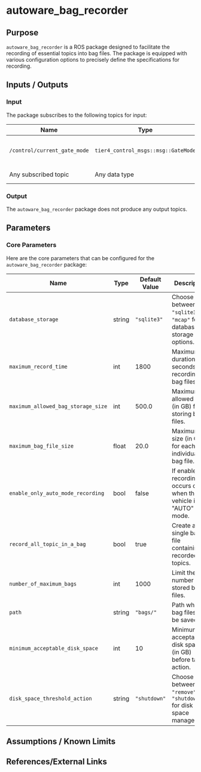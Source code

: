 # autoware_bag_recorder

## Purpose

`autoware_bag_recorder` is a ROS package designed to facilitate the recording of essential topics into bag files. The package is equipped with various configuration options to precisely define the specifications for recording.

## Inputs / Outputs

### Input

The package subscribes to the following topics for input:

| Name                         | Type                                | Description                                                                                           |
| ---------------------------- | ----------------------------------- | ----------------------------------------------------------------------------------------------------- |
| `/control/current_gate_mode` | `tier4_control_msgs::msg::GateMode` | This topic is required for recording bag files when `enable_only_auto_mode_recording` is set to true. |
| Any subscribed topic         | Any data type                       | Subscribe to any target topic that you want to save in a bag file.                                    |

### Output

The `autoware_bag_recorder` package does not produce any output topics.

## Parameters

### Core Parameters

Here are the core parameters that can be configured for the `autoware_bag_recorder` package:

| Name                               | Type   | Default Value | Description                                                           |
| ---------------------------------- | ------ | ------------- | --------------------------------------------------------------------- |
| `database_storage`                 | string | `"sqlite3"`   | Choose between `"sqlite3"` or `"mcap"` for database storage options.  |
| `maximum_record_time`              | int    | 1800          | Maximum duration (in seconds) for recording bag files.                |
| `maximum_allowed_bag_storage_size` | int    | 500.0         | Maximum allowed size (in GB) for storing bag files.                   |
| `maximum_bag_file_size`            | float  | 20.0          | Maximum size (in GB) for each individual bag file.                    |
| `enable_only_auto_mode_recording`  | bool   | false         | If enabled, recording occurs only when the vehicle is in "AUTO" mode. |
| `record_all_topic_in_a_bag`        | bool   | true          | Create a single bag file containing all recorded topics.              |
| `number_of_maximum_bags`           | int    | 1000          | Limit the number of stored bag files.                                 |
| `path`                             | string | `"bags/"`     | Path where bag files will be saved.                                   |
| `minimum_acceptable_disk_space`    | int    | 10            | Minimum acceptable disk space (in GB) before taking action.           |
| `disk_space_threshold_action`      | string | `"shutdown"`  | Choose between `"remove"` or `"shutdown"` for disk space management.  |

## Assumptions / Known Limits

## References/External Links
